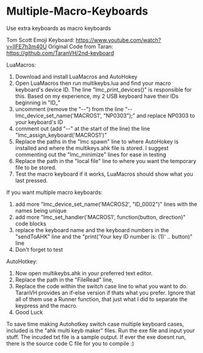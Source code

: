 # Multiple-Macro-Keyboards
Use extra keyboards as macro keyboards

Tom Scott Emoji Keyboard: https://www.youtube.com/watch?v=lIFE7h3m40U
Original Code from Taran: https://github.com/TaranVH/2nd-keyboard


LuaMacros:
1. Download and install LuaMacros and AutoHokey
2. Open LuaMacros then run multikeybs.lua and find your macro keyboard's device ID. The line "lmc_print_devices()" is responsible for this. Based on my experience, my 2 USB keyboard have their IDs beginning in "ID_"
3. uncomment (remove the "--") from the line "--lmc_device_set_name('MACROS1', "NP0303");" and replace NP0303 to your keyboard's ID
4. comment out (add "--" at the start of the line) the line "lmc_assign_keyboard('MACROS1')"
5. Replace the paths in the "lmc spawn" line to where AutoHokey is installed and where the multikeys.ahk file is stored. I suggest commenting out the "lmc_minimize" lines for ease in testing
6. Replace the path in the "local file" line to where you want the temporary file to be stored. 
7. Test the macro keyboard if it works, LuaMacros should show what you last pressed.


If you want multiple macro keyboards:
1. add more "lmc_device_set_name('MACROS2', "ID_0002")" lines with the names being unique
2. add more "lmc_set_handler('MACROS1', function(button, direction)" code blocks
3. replace the keyboard name and the keyboard numbers in the "sendToAHK" line and the "print('Your key ID number is:   (1)' .. button)" line
4. Don't forget to test


AutoHotkey:
1. Now open multikeybs.ahk in your preferred text editor.
2. Replace the path in the "FileRead" line,
3. Replace the code within the switch case line to what you want to do. TaranVH provides an if-else version if thats what you prefer. Ignore that all of them use a Runner function, that just what I did to separate the keypress and the macro.
4. Good Luck

To save time making Autohotkey switch case multiple keyboard cases, included is the "ahk multi keyb maker" files.
Run the exe file and input your stuff.
The incuded txt file is a sample output.
If ever the exe doesnt run, there is the source code C file for you to compile 
:)
